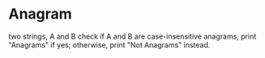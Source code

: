 # Anagram
two strings, A and B check if A and B are case-insensitive anagrams, print "Anagrams" if yes; otherwise, print "Not Anagrams" instead.
